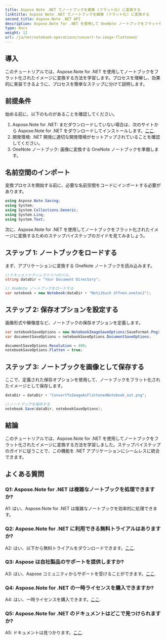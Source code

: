 ```yaml
---
title: Aspose Note .NET でノートブックを画像 (フラット化) に変換する
linktitle: Aspose Note .NET でノートブックを画像 (フラット化) に変換する
second_title: Aspose.Note .NET API
description: Aspose.Note for .NET を使用して OneNote ノートブックをフラット化されたイメージに変換する方法を学習します。シームレスな統合のためのステップバイステップのガイド。
type: docs
weight: 12
url: /ja/net/notebook-operations/convert-to-image-flattened/
---
```

## 導入

このチュートリアルでは、Aspose.Note for .NET を使用してノートブックをフラット化されたイメージに変換する方法を学習します。プロセスを理解し、効果的に実装できるように、プロセスを簡単なステップに分けて説明します。

## 前提条件

始める前に、以下のものがあることを確認してください。

1.  Aspose.Note for .NET: まだダウンロードしていない場合は、次のサイトから Aspose.Note for .NET をダウンロードしてインストールします。[ここ](https://releases.aspose.com/note/net/).
2. 開発環境: .NET 開発に適切な開発環境がセットアップされていることを確認してください。
3. OneNote ノートブック: 画像に変換する OneNote ノートブックを準備します。

## 名前空間のインポート

変換プロセスを開始する前に、必要な名前空間をコードにインポートする必要があります。

```csharp
using Aspose.Note.Saving;
using System;
using System.Collections.Generic;
using System.Linq;
using System.Text;
```

次に、Aspose.Note for .NET を使用してノートブックをフラット化されたイメージに変換するためのステップバイステップのガイドを見てみましょう。

## ステップ 1: ノートブックをロードする

まず、アプリケーションに変換する OneNote ノートブックを読み込みます。

```csharp
//ドキュメントディレクトリへのパス。
string dataDir = "Your Document Directory";

// OneNote ノートブックをロードする
var notebook = new Notebook(dataDir + "Notizbuch öffnen.onetoc2");
```

## ステップ 2: 保存オプションを設定する

画像形式や解像度など、ノートブックの保存オプションを定義します。

```csharp
var notebookSaveOptions = new NotebookImageSaveOptions(SaveFormat.Png);
var documentSaveOptions = notebookSaveOptions.DocumentSaveOptions;

documentSaveOptions.Resolution = 400;
notebookSaveOptions.Flatten = true;
```

## ステップ 3: ノートブックを画像として保存する

ここで、定義された保存オプションを使用して、ノートブックをフラット化されたイメージとして保存します。

```csharp
dataDir = dataDir + "ConvertToImageAsFlattenedNotebook_out.png";

//ノートブックを保存する
notebook.Save(dataDir, notebookSaveOptions);
```

## 結論

このチュートリアルでは、Aspose.Note for .NET を使用してノートブックをフラット化されたイメージに変換する方法を学習しました。ステップバイステップのガイドに従うことで、この機能を .NET アプリケーションにシームレスに統合できます。

## よくある質問

### Q1: Aspose.Note for .NET は複雑なノートブックを処理できますか?

A1: はい、Aspose.Note for .NET は複雑なノートブックを効率的に処理できます。

### Q2: Aspose.Note for .NET に利用できる無料トライアルはありますか?

 A2: はい、以下から無料トライアルをダウンロードできます。[ここ](https://releases.aspose.com/).

### Q3: Aspose は自社製品のサポートを提供しますか?

 A3: はい、Aspose コミュニティからサポートを受けることができます。[ここ](https://forum.aspose.com/c/note/28).

### Q4: Aspose.Note for .NET の一時ライセンスを購入できますか?

 A4: はい、一時ライセンスを購入できます。[ここ](https://purchase.aspose.com/temporary-license/).

### Q5: Aspose.Note for .NET のドキュメントはどこで見つけられますか?

 A5: ドキュメントは見つかります。[ここ](https://reference.aspose.com/note/net/).